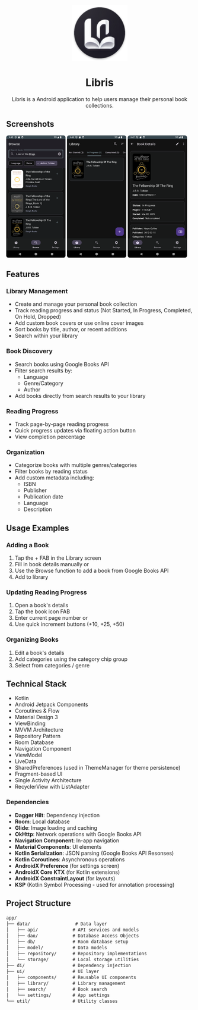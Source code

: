 <div align="center">

<img src="assets/icon.png" width="150">

# Libris

Libris is a Android application to help users manage their personal book
collections.

</div>

## Screenshots
[<img src="assets/browse.png" width=160>](assets/browse.png)
[<img src="assets/library.png" width=160>](assets/library.png)
[<img src="assets/details.png" width=160>](assets/details.png)


## Features

### Library Management

- Create and manage your personal book collection
- Track reading progress and status (Not Started, In Progress, Completed, On Hold, Dropped)
- Add custom book covers or use online cover images
- Sort books by title, author, or recent additions
- Search within your library

### Book Discovery

- Search books using Google Books API
- Filter search results by:
    - Language
    - Genre/Category
    - Author
- Add books directly from search results to your library

### Reading Progress

- Track page-by-page reading progress
- Quick progress updates via floating action button
- View completion percentage

### Organization

- Categorize books with multiple genres/categories
- Filter books by reading status
- Add custom metadata including:
    - ISBN
    - Publisher
    - Publication date
    - Language
    - Description

## Usage Examples

### Adding a Book

1. Tap the + FAB in the Library screen
2. Fill in book details manually or
3. Use the Browse function to add a book from Google Books API
4. Add to library

### Updating Reading Progress

1. Open a book's details
2. Tap the book icon FAB
3. Enter current page number or
4. Use quick increment buttons (+10, +25, +50)

### Organizing Books

1. Edit a book's details
2. Add categories using the category chip group
3. Select from categories / genre

## Technical Stack

- Kotlin
- Android Jetpack Components
- Coroutines & Flow
- Material Design 3
- ViewBinding
- MVVM Architecture
- Repository Pattern
- Room Database
- Navigation Component
- ViewModel
- LiveData
- SharedPreferences (used in ThemeManager for theme persistence)
- Fragment-based UI
- Single Activity Architecture
- RecyclerView with ListAdapter

### Dependencies

- **Dagger Hilt**: Dependency injection
- **Room**: Local database
- **Glide**: Image loading and caching
- **OkHttp**: Network operations with Google Books API
- **Navigation Component**: In-app navigation
- **Material Components**: UI elements
- **Kotlin Serialization**: JSON parsing (Google Books API Resonses)
- **Kotlin Coroutines**: Asynchronous operations
- **AndroidX Preference** (for settings screen)
- **AndroidX Core KTX** (for Kotlin extensions)
- **AndroidX ConstraintLayout** (for layouts)
- **KSP** (Kotlin Symbol Processing - used for annotation processing)

## Project Structure

```
app/
├── data/                 # Data layer
│   ├── api/             # API services and models
│   ├── dao/             # Database Access Objects
│   ├── db/              # Room database setup
│   ├── model/           # Data models
│   ├── repository/      # Repository implementations
│   └── storage/         # Local storage utilities
├── di/                  # Dependency injection
├── ui/                  # UI layer
│   ├── components/      # Reusable UI components
│   ├── library/         # Library management
│   ├── search/          # Book search
│   └── settings/        # App settings
└── util/                # Utility classes
```

